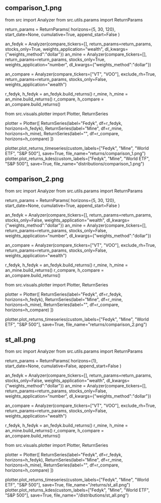 ## comparison_1.png

from src import Analyzer
from src.utils.params import ReturnParams

return_params = ReturnParams(
    horizons={5, 30, 120},  
    start_date=None,
    cumulative=True,
    append_start=False
)

an_fedyk = Analyzer(compare_tickers=[], return_params=return_params, stocks_only=True, weights_application="wealth", dl_kwargs={"weights_method":"dollar"})
an_mine = Analyzer(compare_tickers=[], return_params=return_params, stocks_only=True, weights_application="number", dl_kwargs={"weights_method":"dollar"})

an_compare = Analyzer(compare_tickers=["VT", "VOO"], exclude_rh=True, return_params=return_params, stocks_only=False, weights_application="wealth")

r_fedyk, h_fedyk = an_fedyk.build_returns()
r_mine, h_mine = an_mine.build_returns()
r_compare, h_compare = an_compare.build_returns()

from src.visuals.plotter import Plotter, ReturnSeries

plotter = Plotter([
    ReturnSeries(label="Fedyk", df=r_fedyk, horizons=h_fedyk),
    ReturnSeries(label="Mine", df=r_mine, horizons=h_mine),
    ReturnSeries(label="", df=r_compare, horizons=h_compare)
])

plotter.plot_returns_timeseries(custom_labels=["Fedyk", "Mine", "World ETF", "S&P 500"], save=True, file_name="returns/comparison_1.png")
plotter.plot_returns_kdes(custom_labels=["Fedyk", "Mine", "World ETF", "S&P 500"], save=True, file_name="distributions/comparison_1.png")

## comparison_2.png

from src import Analyzer
from src.utils.params import ReturnParams

return_params = ReturnParams(
    horizons={5, 30, 120},  
    start_date=None,
    cumulative=True,
    append_start=False
)

an_fedyk = Analyzer(compare_tickers=[], return_params=return_params, stocks_only=False, weights_application="wealth", dl_kwargs={"weights_method":"dollar"})
an_mine = Analyzer(compare_tickers=[], return_params=return_params, stocks_only=False, weights_application="number", dl_kwargs={"weights_method":"dollar"})

an_compare = Analyzer(compare_tickers=["VT", "VOO"], exclude_rh=True, return_params=return_params, stocks_only=False, weights_application="wealth")

r_fedyk, h_fedyk = an_fedyk.build_returns()
r_mine, h_mine = an_mine.build_returns()
r_compare, h_compare = an_compare.build_returns()

from src.visuals.plotter import Plotter, ReturnSeries

plotter = Plotter([
    ReturnSeries(label="Fedyk", df=r_fedyk, horizons=h_fedyk),
    ReturnSeries(label="Mine", df=r_mine, horizons=h_mine),
    ReturnSeries(label="", df=r_compare, horizons=h_compare)
])

plotter.plot_returns_timeseries(custom_labels=["Fedyk", "Mine", "World ETF", "S&P 500"], save=True, file_name="returns/comparison_2.png")


## st_all.png

from src import Analyzer
from src.utils.params import ReturnParams

return_params = ReturnParams(
    horizons={1},  
    start_date=None,
    cumulative=False,
    append_start=False
)

an_fedyk = Analyzer(compare_tickers=[], return_params=return_params, stocks_only=False, weights_application="wealth", dl_kwargs={"weights_method":"dollar"})
an_mine = Analyzer(compare_tickers=[], return_params=return_params, stocks_only=False, weights_application="number", dl_kwargs={"weights_method":"dollar"})

an_compare = Analyzer(compare_tickers=["VT", "VOO"], exclude_rh=True, return_params=return_params, stocks_only=False, weights_application="wealth")

r_fedyk, h_fedyk = an_fedyk.build_returns()
r_mine, h_mine = an_mine.build_returns()
r_compare, h_compare = an_compare.build_returns()

from src.visuals.plotter import Plotter, ReturnSeries

plotter = Plotter([
    ReturnSeries(label="Fedyk", df=r_fedyk, horizons=h_fedyk),
    ReturnSeries(label="Mine", df=r_mine, horizons=h_mine),
    ReturnSeries(label="", df=r_compare, horizons=h_compare)
])

plotter.plot_returns_timeseries(custom_labels=["Fedyk", "Mine", "World ETF", "S&P 500"], save=True, file_name="/returns/st_all.png")
plotter.plot_returns_kdes(custom_labels=["Fedyk", "Mine", "World ETF", "S&P 500"], save=True, file_name="/distributions/st_all.png")
